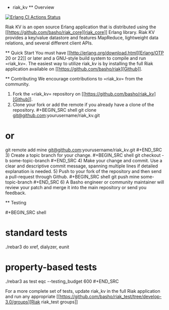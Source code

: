 * riak_kv
** Overview

[![Erlang CI Actions Status](https://github.com/basho/riak_kv/workflows/Erlang%20CI/badge.svg)](https://github.com/basho/riak_kv/actions)

Riak KV is an open source Erlang application that is distributed using the  [[https://github.com/basho/riak_core][riak_core]] Erlang 
library. Riak KV provides a key/value datastore and features MapReduce, lightweight data relations, and several different client APIs. 

** Quick Start
   You must have [[http://erlang.org/download.html][Erlang/OTP 20 or 22]] or later and a GNU-style build
   system to compile and run =riak_kv=. The easiest way to utilize riak_kv is by installing the full 
   Riak application available on [[https://github.com/basho/riak][Github]].

** Contributing
   We encourage contributions to =riak_kv= from the community.

   1) Fork the =riak_kv= repository on [[https://github.com/basho/riak_kv][Github]].
   2) Clone your fork or add the remote if you already have a clone of
      the repository.
#+BEGIN_SRC shell
git clone git@github.com:yourusername/riak_kv.git
# or
git remote add mine git@github.com:yourusername/riak_kv.git
#+END_SRC
   3) Create a topic branch for your change.
#+BEGIN_SRC shell
git checkout -b some-topic-branch
#+END_SRC
   4) Make your change and commit. Use a clear and descriptive commit
      message, spanning multiple lines if detailed explanation is
      needed.
   5) Push to your fork of the repository and then send a pull-request
      through Github.
#+BEGIN_SRC shell
git push mine some-topic-branch
#+END_SRC
   6) A Basho engineer or community maintainer will review your patch
      and merge it into the main repository or send you feedback.
      
** Testing

#+BEGIN_SRC shell
# standard tests
./rebar3 do xref, dialyzer, eunit
# property-based tests
./rebar3 as test eqc --testing_budget 600
#+END_SRC

For a more complete set of tests, update riak_kv in the full Riak application and run any appropriate [[https://github.com/basho/riak_test/tree/develop-3.0/groups][Riak riak_test groups]]

